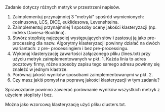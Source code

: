 Zadanie dotyczy różnych metryk w przestrzeni napisów.
1. Zaimplementuj przynajmniej 3 "metryki" spośród wymienionych: cosinusowa, LCS, DICE, euklidesowa, Levenshteina.
2. Zaimplementuj przynajmniej 1 sposoby oceny jakości klasteryzacji (np. indeks Daviesa-Bouldina).
3. Stwórz stoplistę najczęściej występujących słów i zastosuj ją jako pre-processing dla nazw. Algorytmy klasteryzacji powinny działać na dwóch wariantach: z pre-
processingiem i bez pre-processingu.
4. Wykonaj klasteryzację zawartości załączonego pliku (lines.txt) przy użyciu metryk zaimplementowanych w pkt. 1. Każda linia to adres pocztowy firmy, różne
sposoby zapisu tego samego adresu powinny się znaleźć w jednym klastrze.
5. Porównaj jakość wyników sposobami zaimplementowanymi w pkt. 2.
6. Czy masz jakiś pomysł na poprawę jakości klasteryzacji w tym zadaniu?

Sprawozdanie powinno zawierać porównanie wyników wszystkich metryk z użyciem stoplisty i bez.

Można jako wzorcową klasteryzację użyć pliku clusters.txt.